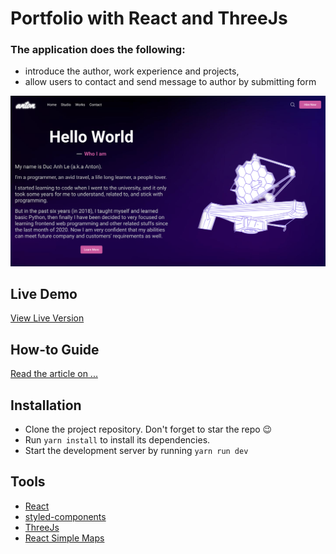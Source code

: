# Portfolio with React and ThreeJs

### The application does the following:

-   introduce the author, work experience and projects,
-   allow users to contact and send message to author by submitting form

<img width="1264" alt="Portfolio homepage" src="./public/img/homepage.png">

## Live Demo

[View Live Version](https://portfolio-ducanh4531.vercel.app/)

<!-- [View Live Version](https://ducanhle.codes/) -->

## How-to Guide

[Read the article on ...](link)

## Installation

-   Clone the project repository. Don't forget to star the repo 😉
-   Run `yarn install` to install its dependencies.
-   Start the development server by running `yarn run dev`

## Tools

-   [React](https://react.dev/)
-   [styled-components](https://styled-components.com/)
-   [ThreeJs](https://threejs.org/)
-   [React Simple Maps](https://www.react-simple-maps.io/)
